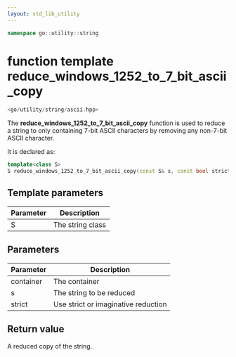 ```yaml
---
layout: std_lib_utility
---
```


```c++
namespace go::utility::string
```

# function template reduce_windows_1252_to_7_bit_ascii_copy

```c++
<go/utility/string/ascii.hpp>
```

The **reduce_windows_1252_to_7_bit_ascii_copy** function is used to reduce a
string to only containing 7-bit ASCII characters by removing any non-7-bit
ASCII character.

It is declared as:

```c++
template<class S>
S reduce_windows_1252_to_7_bit_ascii_copy(const S& s, const bool strict = true);
```

## Template parameters

Parameter | Description
-|-
S|The string class

## Parameters

Parameter | Description
-|-
container|The container
s|The string to be reduced
strict|Use strict or imaginative reduction

## Return value

A reduced copy of the string.
